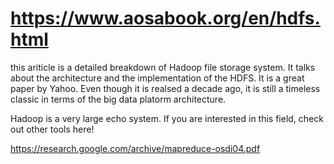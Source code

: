 # https://www.aosabook.org/en/hdfs.html


this ariticle is a detailed breakdown of Hadoop file storage system. It talks about the
architecture and the implementation of the HDFS. It is a great paper by Yahoo. Even though
it is realsed a decade ago, it is still a timeless classic in terms of the big data platorm
architecture. 

Hadoop is a very large echo system. If you are interested in this field, check out other tools here!

 https://research.google.com/archive/mapreduce-osdi04.pdf
